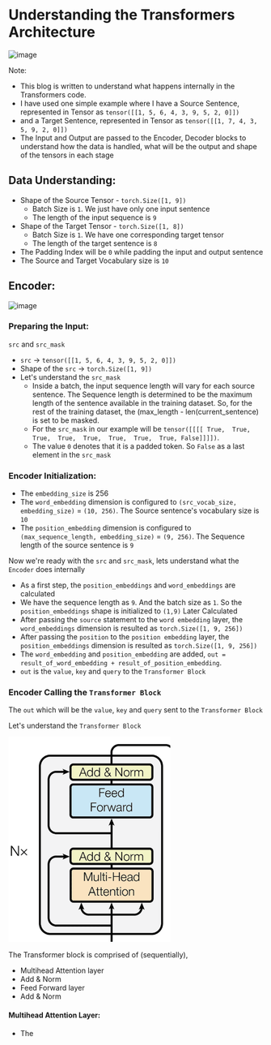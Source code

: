 # Understanding the Transformers Architecture

<img width="481" alt="image" src="https://github.com/bala1802/Neural-Networks-and-Deep-Learning/assets/22103095/bb2e199d-de8c-4dca-b75e-d80ee6567098">

Note:
  - This blog is written to understand what happens internally in the Transformers code.
  - I have used one simple example where I have a Source Sentence, represented in Tensor as `tensor([[1, 5, 6, 4, 3, 9, 5, 2, 0]])`
  - and a Target Sentence, represented in Tensor as `tensor([[1, 7, 4, 3, 5, 9, 2, 0]])`
  - The Input and Output are passed to the Encoder, Decoder  blocks to understand how the data is handled, what will be the output and shape of the tensors in each stage

## Data Understanding:

- Shape of the Source Tensor - `torch.Size([1, 9])`
  * Batch Size is `1`. We just have only one input sentence
  * The length of the input sequence is `9`
- Shape of the Target Tensor - `torch.Size([1, 8])`
  * Batch Size is `1`. We have one corresponding target tensor
  * The length of the target sentence is `8`
- The Padding Index will be `0` while padding the input and output sentence
- The Source and Target Vocabulary size is `10`

## Encoder:

<img width="245" alt="image" src="https://github.com/bala1802/Neural-Networks-and-Deep-Learning/assets/22103095/92153333-6931-46d5-97e2-af32449370ea">

### Preparing the Input:

`src` and `src_mask`
- `src` -> `tensor([[1, 5, 6, 4, 3, 9, 5, 2, 0]])`
- Shape of the `src` -> `torch.Size([1, 9])`
- Let's understand the `src_mask`
  * Inside a batch, the input sequence length will vary for each source sentence. The Sequence length is determined to be the maximum length of the sentence available in the training dataset. So, for the rest of the training dataset, the (max_length - len(current_sentence) is set to be masked.
  * For the `src_mask` in our example will be `tensor([[[[ True,  True,  True,  True,  True,  True,  True,  True, False]]]])`.
  * The value `0` denotes that it is a padded token. So `False` as a last element in the `src_mask`

### Encoder Initialization:
- The `embedding_size` is 256
- The `word_embedding` dimension is configured to `(src_vocab_size, embedding_size)` = `(10, 256)`. The Source sentence's vocabulary size is `10`
- The `position_embedding` dimension is configured to `(max_sequence_length, embedding_size)` = `(9, 256)`. The Sequence length of the source sentence is `9`

Now we're ready with the `src` and `src_mask`, lets understand what the `Encoder` does internally
- As a first step, the `position_embeddings` and `word_embeddings` are calculated
- We have the sequence length as `9`. And the batch size as `1`. So the `position_embeddings` shape is initialized to `(1,9)` Later Calculated
- After passing the `source` statement to the `word embedding` layer, the `word_embeddings` dimension is resulted as `torch.Size([1, 9, 256])`
- After passing the `position` to the `position embedding` layer, the `position_embeddings` dimension is resulted as `torch.Size([1, 9, 256])`
- The `word_embedding` and `position_embedding` are added, `out = result_of_word_embedding + result_of_position_embedding`.
- `out` is the `value`, `key` and `query` to the `Transformer Block`  

### Encoder Calling the `Transformer Block`

The `out` which will be the `value`, `key` and `query` sent to the `Transformer Block`

Let's understand the `Transformer Block`

![Alt text](image.png)

The Transformer block is comprised of (sequentially), 
  - Multihead Attention layer
  - Add & Norm
  - Feed Forward layer
  - Add & Norm

  #### Multihead Attention Layer:
  - The
